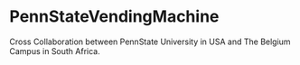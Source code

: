 # PennStateVendingMachine
Cross Collaboration between PennState University in USA and The Belgium Campus in South Africa. 
